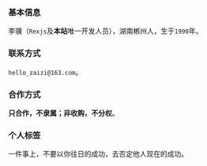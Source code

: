 ### 基本信息
李骥（`Rexjs`及**本站**唯一开发人员），湖南郴州人，生于`1990`年。

### 联系方式
`hello_zaizi@163.com`。

### 合作方式
**只合作，不隶属；非收购，不分权**。

### 个人标签
一件事上，不要以你往日的成功，去否定他人现在的成功。